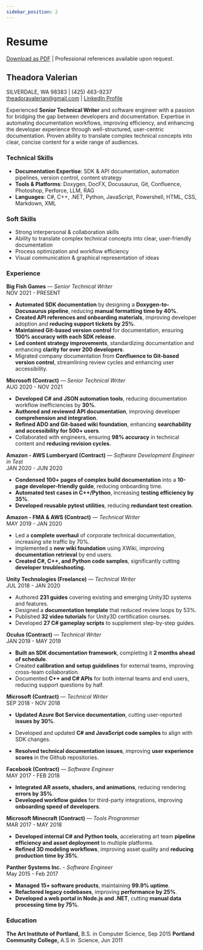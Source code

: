```yaml
---
sidebar_position: 2
---
```


# Resume

<FAIcon icon="fa-solid fa-file-pdf" size="1.5x" /> [Download as PDF](../static/files/theadora_valerian_resume.pdf) | Professional references available upon request.

## Theadora Valerian                                   
SILVERDALE, WA 98383 | (425) 463-9237 <br />
[theadoravalerian@gmail.com](mailto:theadoravalerian@gmail.com) | <FAIcon icon="fa-brands fa-linkedin" size="1x" /> [LinkedIn Profile](https://www.linkedin.com/in/theadora-valerian)

Experienced **Senior Technical Writer** and software engineer with a passion for bridging the gap between developers and documentation. Expertise in automating documentation workflows, improving efficiency, and enhancing the developer experience through well-structured, user-centric documentation. Proven ability to translate complex technical concepts into clear, concise content for a wide range of audiences.

### Technical Skills

- **Documentation Expertise**: SDK & API documentation, automation pipelines, version control, content strategy  
- **Tools & Platforms**: Doxygen, DocFX, Docusaurus, Git, Confluence, Photoshop, Perforce, LLM, RAG  
- **Languages**: C\#, C\+\+, .NET, Python, JavaScript, Powershell, HTML, CSS, Markdown, XML

### Soft Skills

- Strong interpersonal & collaboration skills
- Ability to translate complex technical concepts into clear, user-friendly documentation
- Process optimization and workflow efficiency
- Visual communication & graphical representation of ideas

### Experience

**Big Fish Games** — _Senior Technical Writer_ <br />
NOV 2021 - PRESENT

- **Automated SDK documentation** by designing a **Doxygen-to-Docusaurus pipeline**, reducing **manual formatting time by 40%**.  
- **Created API references and onboarding materials**, improving developer adoption and **reducing support tickets by 25%**.  
- **Maintained Git-based version control** for documentation, ensuring **100% accuracy with each SDK release**.  
- **Led content strategy improvements**, standardizing documentation and enhancing **clarity for over 200 developers**.  
- Migrated company documentation from **Confluence to Git-based version control**, streamlining review cycles and enhancing user accessibility.

**Microsoft (Contract)** — _Senior Technical Writer_ <br />
AUG 2020 - NOV 2021

- **Developed C\# and JSON automation tools**, reducing documentation workflow inefficiencies by **30%**.  
- **Authored and reviewed API documentation**, improving developer **comprehension and integration**.  
- **Refined ADO and Git-based wiki foundation**, enhancing **searchability and accessibility for 500+ users**.
- Collaborated with engineers, ensuring **98% accuracy** in technical content and **reducing revision cycles.**

**Amazon - AWS Lumberyard (Contract)** — _Software Development Engineer in Test_ <br />
JAN 2020 - JUN 2020

- **Condensed 100+ pages of complex build documentation** into a **10-page developer-friendly guide**, reducing onboarding time.  
- **Automated test cases in C++/Python**, increasing **testing efficiency by 35%**.  
- **Developed reusable pytest utilities**, reducing **redundant test creation**.

**Amazon - FMA & AWS (Contract)** — _Technical Writer_ <br />
MAY 2019 - JAN 2020

- Led a **complete overhaul** of corporate technical documentation, increasing site traffic by 70%.  
- Implemented a **new wiki foundation** using XWiki, improving **documentation retrieval** by end users.  
- **Created C\#, C++, and Python code samples**, significantly cutting **developer troubleshooting.**

**Unity Technologies (Freelance)** — _Technical Writer_ <br />
JUL 2018 - JAN 2020

- Authored **231 guides** covering existing and emerging Unity3D systems and features.  
- Designed a **documentation template** that reduced review loops by 53%.  
- Published **32 video tutorials** for Unity3D certification courses.  
- Developed **27 C\# gameplay scripts** to supplement step-by-step guides.

**Oculus (Contract)** — _Technical Writer_ <br />
JAN 2019 - MAY 2019

- **Built an SDK documentation framework**, completing it **2 months ahead of schedule**.  
- Created **calibration and setup guidelines** for external teams, improving cross-team collaboration.  
- Documented **C++ and C\# APIs** for both internal teams and end users, reducing support questions by half.

**Microsoft (Contract)** — _Technical Writer_ <br />
SEP 2018 - NOV 2018

- **Updated Azure Bot Service documentation**, cutting user-reported **issues by 30%**.  
* Developed and updated **C\# and JavaScript code samples** to align with SDK changes.  
- **Resolved technical documentation issues**, improving **user experience scores** in the Github repositories.

**Facebook (Contract)** — _Software Engineer_ <br />
MAY 2017 - FEB 2018

- **Integrated AR assets, shaders, and animations**, reducing rendering **errors by 35%**.  
- **Developed workflow guides** for third-party integrations, improving **onboarding speed of developers**.

**Microsoft Minecraft (Contract)** — _Tools Programmer_ <br />
MAR 2017 - MAY 2018

- **Developed internal C\# and Python tools**, accelerating art team **pipeline efficiency and asset deployment** to multiple platforms.  
- **Refined 3D modeling workflows**, improving asset quality and **reducing production time by 35%**.

**Panther Systems Inc.** - _Software Engineer_ <br />
May 2015 - Feb 2017

- **Managed 15+ software products**, maintaining **99.9% uptime**.  
- **Refactored legacy codebases**, improving **performance by 25%**.  
- **Developed a web portal in Node.js and .NET**, cutting **manual data processing time by 75%**.

### Education

**The Art Institute of Portland,** B.S. in Computer Science, Sep 2015
**Portland Community College,** A.S in  Science, Jun 2011
